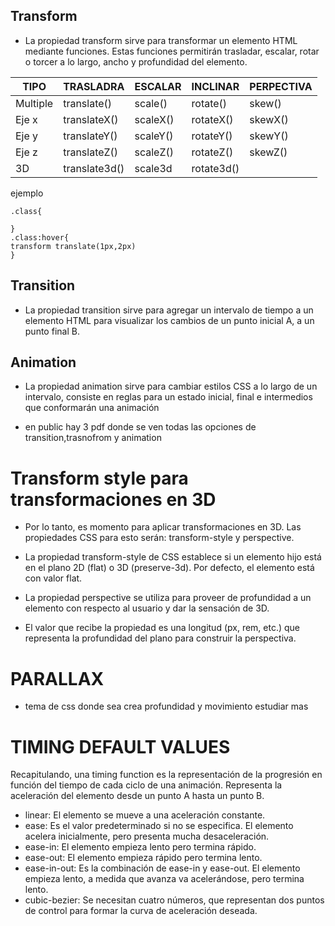 ## Transform
- La propiedad transform sirve para transformar un elemento HTML mediante funciones. Estas funciones permitirán trasladar, escalar, rotar o torcer a lo largo, ancho y profundidad del elemento.

TIPO | TRASLADRA | ESCALAR | INCLINAR | PERPECTIVA
 -- | -- | -- | -- | --|
 Multiple | translate() | scale() | rotate() | skew()| matrix()| perspective()
 Eje x| translateX() | scaleX() | rotateX() | skewX()| matrixX()| perspectiveX()
 Eje y| translateY() | scaleY() | rotateY() | skewY()| matrixY()| perspectiveY()
  Eje z| translateZ() | scaleZ() | rotateZ() | skewZ()| matrixZ()| perspectiveZ()
  3D | translate3d() | scale3d|rotate3d()
 ejemplo
 ```
 .class{
  
 }
 .class:hover{
transform translate(1px,2px)
 }
 ```
## Transition
- La propiedad transition sirve para agregar un intervalo de tiempo a un elemento HTML para visualizar los cambios de un punto inicial A, a un punto final B.

## Animation
- La propiedad animation sirve para cambiar estilos CSS a lo largo de un intervalo, consiste en reglas para un estado inicial, final e intermedios que conformarán una animación

- en public hay 3 pdf donde se ven todas las opciones de transition,trasnofrom y animation

# Transform style para transformaciones en 3D
- Por lo tanto, es momento para aplicar transformaciones en 3D. Las propiedades CSS para esto serán: transform-style y perspective.
- La propiedad transform-style de CSS establece si un elemento hijo está en el plano 2D (flat) o 3D (preserve-3d). Por defecto, el elemento está con valor flat.
- La propiedad perspective se utiliza para proveer de profundidad a un elemento con respecto al usuario y dar la sensación de 3D.

- El valor que recibe la propiedad es una longitud (px, rem, etc.) que representa la profundidad del plano para construir la perspectiva.

# PARALLAX
- tema de css donde sea crea profundidad y movimiento estudiar mas

# TIMING DEFAULT VALUES
Recapitulando, una timing function es la representación de la progresión en función del tiempo de cada ciclo de una animación. Representa la aceleración del elemento desde un punto A hasta un punto B.

- linear: El elemento se mueve a una aceleración constante.
- ease: Es el valor predeterminado si no se especifica. El elemento acelera inicialmente, pero presenta mucha desaceleración.
- ease-in: El elemento empieza lento pero termina rápido.
- ease-out: El elemento empieza rápido pero termina lento.
- ease-in-out: Es la combinación de ease-in y ease-out. El elemento empieza lento, a medida que avanza va acelerándose, pero termina lento.
- cubic-bezier: Se necesitan cuatro números, que representan dos puntos de control para formar la curva de aceleración deseada.